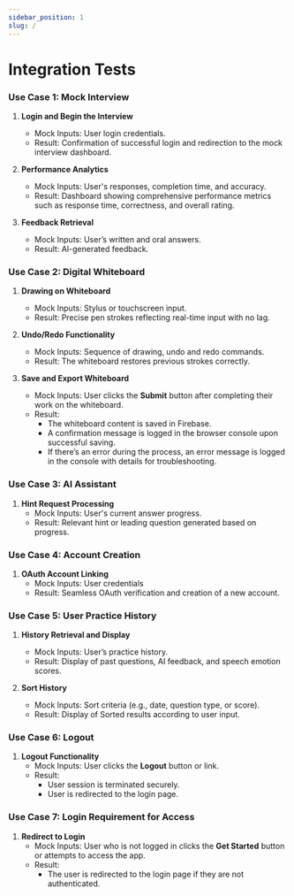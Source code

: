 ```yaml
---
sidebar_position: 1
slug: /
---
```


# Integration Tests

### Use Case 1: Mock Interview

1. **Login and Begin the Interview**
   - Mock Inputs: User login credentials.
   - Result: Confirmation of successful login and redirection to the mock interview dashboard.

2. **Performance Analytics**
   - Mock Inputs: User's responses, completion time, and accuracy.
   - Result: Dashboard showing comprehensive performance metrics such as response time, correctness, and overall rating.

3. **Feedback Retrieval**
   - Mock Inputs: User’s written and oral answers.
   - Result: AI-generated feedback.

### **Use Case 2: Digital Whiteboard**

1. **Drawing on Whiteboard**
   - Mock Inputs: Stylus or touchscreen input.
   - Result: Precise pen strokes reflecting real-time input with no lag.

2. **Undo/Redo Functionality**
   - Mock Inputs: Sequence of drawing, undo and redo commands.
   - Result: The whiteboard restores previous strokes correctly.

3. **Save and Export Whiteboard**
   - Mock Inputs: User clicks the **Submit** button after completing their work on the whiteboard.
   - Result:
     - The whiteboard content is saved in Firebase.
     - A confirmation message is logged in the browser console upon successful saving.
     - If there’s an error during the process, an error message is logged in the console with details for troubleshooting.


### **Use Case 3: AI Assistant**

1. **Hint Request Processing**
   - Mock Inputs: User's current answer progress.
   - Result: Relevant hint or leading question generated based on progress.


### **Use Case 4: Account Creation**

1. **OAuth Account Linking**
   - Mock Inputs: User credentials 
   - Result: Seamless OAuth verification and creation of a new account.


### **Use Case 5: User Practice History**

1. **History Retrieval and Display**
   - Mock Inputs: User’s practice history.
   - Result: Display of past questions, AI feedback, and speech emotion scores.

2. **Sort History**
   - Mock Inputs: Sort criteria (e.g., date, question type, or score).
   - Result: Display of Sorted results according to user input.


### **Use Case 6: Logout**

1. **Logout Functionality**
   - Mock Inputs: User clicks the **Logout** button or link.
   - Result:
     - User session is terminated securely.
     - User is redirected to the login page.


### **Use Case 7: Login Requirement for Access**

1. **Redirect to Login**
   - Mock Inputs: User who is not logged in clicks the **Get Started** button or attempts to access the app.
   - Result:
     - The user is redirected to the login page if they are not authenticated.
